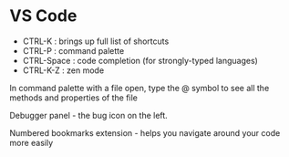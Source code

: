 # VS Code

* CTRL-K : brings up full list of shortcuts&#x20;
* CTRL-P : command palette&#x20;
* CTRL-Space : code completion (for strongly-typed languages)&#x20;
* CTRL-K-Z : zen mode

In command palette with a file open, type the @ symbol to see all the methods and properties of the file

Debugger panel - the bug icon on the left.

Numbered bookmarks extension - helps you navigate around your code more easily
